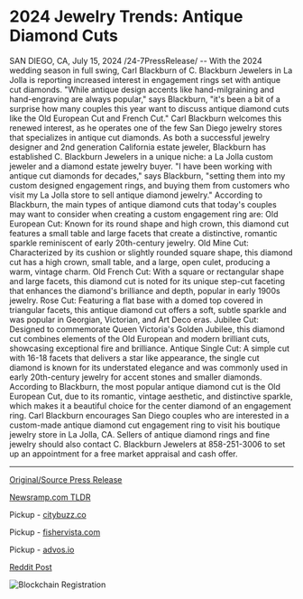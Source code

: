 # 2024 Jewelry Trends: Antique Diamond Cuts

SAN DIEGO, CA, July 15, 2024 /24-7PressRelease/ -- With the 2024 wedding season in full swing, Carl Blackburn of C. Blackburn Jewelers in La Jolla is reporting increased interest in engagement rings set with antique cut diamonds.   "While antique design accents like hand-milgraining and hand-engraving are always popular," says Blackburn, "it's been a bit of a surprise how many couples this year want to discuss antique diamond cuts like the Old European Cut and French Cut."  Carl Blackburn welcomes this renewed interest, as he operates one of the few San Diego jewelry stores that specializes in antique cut diamonds. As both a successful jewelry designer and 2nd generation California estate jeweler, Blackburn has established C. Blackburn Jewelers in a unique niche: a La Jolla custom jeweler and a diamond estate jewelry buyer.  "I have been working with antique cut diamonds for decades," says Blackburn, "setting them into my custom designed engagement rings, and buying them from customers who visit my La Jolla store to sell antique diamond jewelry."  According to Blackburn, the main types of antique diamond cuts that today's couples may want to consider when creating a custom engagement ring are:  Old European Cut: Known for its round shape and high crown, this diamond cut features a small table and large facets that create a distinctive, romantic sparkle reminiscent of early 20th-century jewelry.  Old Mine Cut: Characterized by its cushion or slightly rounded square shape, this diamond cut has a high crown, small table, and a large, open culet, producing a warm, vintage charm.  Old French Cut: With a square or rectangular shape and large facets, this diamond cut is noted for its unique step-cut faceting that enhances the diamond's brilliance and depth, popular in early 1900s jewelry.  Rose Cut: Featuring a flat base with a domed top covered in triangular facets, this antique diamond cut offers a soft, subtle sparkle and was popular in Georgian, Victorian, and Art Deco eras.  Jubilee Cut: Designed to commemorate Queen Victoria's Golden Jubilee, this diamond cut combines elements of the Old European and modern brilliant cuts, showcasing exceptional fire and brilliance.  Antique Single Cut: A simple cut with 16-18 facets that delivers a star like appearance, the single cut diamond is known for its understated elegance and was commonly used in early 20th-century jewelry for accent stones and smaller diamonds.  According to Blackburn, the most popular antique diamond cut is the Old European Cut, due to its romantic, vintage aesthetic, and distinctive sparkle, which makes it a beautiful choice for the center diamond of an engagement ring.  Carl Blackburn encourages San Diego couples who are interested in a custom-made antique diamond cut engagement ring to visit his boutique jewelry store in La Jolla, CA. Sellers of antique diamond rings and fine jewelry should also contact C. Blackburn Jewelers at 858-251-3006 to set up an appointment for a free market appraisal and cash offer. 

---

[Original/Source Press Release](https://www.24-7pressrelease.com/press-release/512486/2024-jewelry-trends-antique-diamond-cuts)
                    

[Newsramp.com TLDR](https://newsramp.com/curated-news/renewed-interest-in-antique-diamond-cuts-for-2024-wedding-season/a5aadff0335fb8524fb6d46d3a530ecc) 


Pickup - [citybuzz.co](https://citybuzz.co/2024/07/15/antique-diamond-cuts-emerge-as-top-2024-jewelry-trend-for-engagement-rings)

Pickup - [fishervista.com](https://fishervista.com/en/rising-popularity-of-antique-diamond-cuts-in-2024-wedding-season/20244952)

Pickup - [advos.io](https://advos.io/en/antique-diamond-cuts-spark-renewed-interest-among-2024-couples/20244952)
 



[Reddit Post](https://www.reddit.com/r/Business_NewsRamp/comments/1e3okfr/renewed_interest_in_antique_diamond_cuts_for_2024/) 



![Blockchain Registration](https://cdn.newsramp.app/24-7PressRelease/qrcode/247/15/fondO_Wa.webp)
